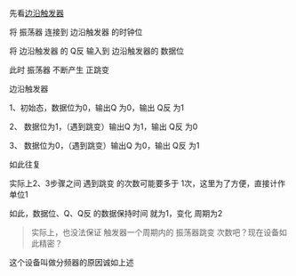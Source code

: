 先看[边沿触发器](触发器o存储器.md)



将 振荡器 连接到 边沿触发器 的时钟位

将 边沿触发器 的 Q反 输入到 边沿触发器的 数据位



此时 振荡器 不断产生 正跳变

边沿触发器

1、初始态，数据位为0，输出Q 为0，输出 Q反 为1

2、               数据位为1，（遇到跳变）输出Q 为1，输出 Q反 为0

3、               数据位为0，（遇到跳变）输出Q 为0，输出 Q反 为1

如此往复



实际上2、3步骤之间 遇到跳变 的次数可能要多于 1次，这里为了方便，直接计作单位1

如此，数据位、Q、Q反 的数据保持时间 就为1，变化 周期为2

> 实际上，也没法保证 触发器一个周期内的 振荡器跳变 次数吧？现在设备如此精密？



这个设备叫做分频器的原因诚如上述